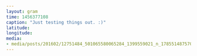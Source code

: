 ```yaml
---
layout: gram
time: 1456377108
caption: "Just testing things out. :)"
latitude: 
longitude: 
media:
- media/posts/201602/12751484_501065580065284_1399559021_n_17855148757022007.jpg
---
```

